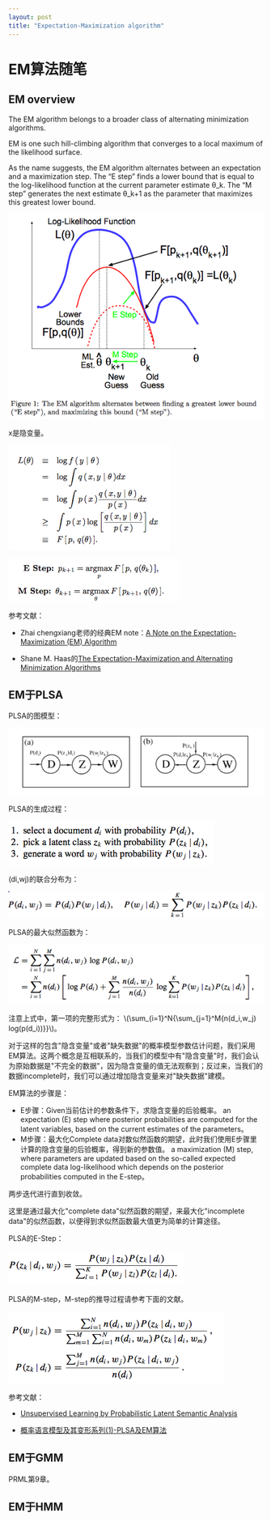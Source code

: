 ```yaml
---
layout: post
title: "Expectation-Maximization algorithm"
---
```


<script type="text/javascript" src="http://cdn.mathjax.org/mathjax/latest/MathJax.js?config=default"></script>
	
# EM算法随笔

## EM overview

The EM algorithm belongs to a broader class of alternating minimization algorithms.

EM is one such hill-climbing algorithm that converges to a local maximum of the likelihood surface.

As the name suggests, the EM algorithm alternates between an expectation and a maximization step. The “E step” finds a lower bound that is equal to the log-likelihood function at the current parameter estimate θ_k. The “M step” generates the next estimate θ_k+1 as the parameter that maximizes this greatest lower bound.

![](https://raw.githubusercontent.com/zzbased/zzbased.github.com/master/other/em/em_image1.png)

x是隐变量。

![](https://raw.githubusercontent.com/zzbased/zzbased.github.com/master/other/em/em_q_function.png)

![](https://raw.githubusercontent.com/zzbased/zzbased.github.com/master/other/em/em_formula2.png)

参考文献：

- Zhai chengxiang老师的经典EM note：[A Note on the Expectation-Maximization (EM) Algorithm](http://www.cs.ust.hk/~qyang/Teaching/537/PPT/em-note.pdf)

- Shane M. Haas的[The Expectation-Maximization and Alternating Minimization Algorithms](http://www.mit.edu/~6.454/www_fall_2002/shaas/summary.pdf)

## EM于PLSA

PLSA的图模型：

![](https://raw.githubusercontent.com/zzbased/zzbased.github.com/master/other/em/plsa_graph_model.png)

PLSA的生成过程：

![](https://raw.githubusercontent.com/zzbased/zzbased.github.com/master/other/em/plsa_procedure.png)

(di,wj)的联合分布为：

![](https://raw.githubusercontent.com/zzbased/zzbased.github.com/master/other/em/plsa_formula1.png)

PLSA的最大似然函数为：

![](https://raw.githubusercontent.com/zzbased/zzbased.github.com/master/other/em/plsa_likelihood.png)

注意上式中，第一项的完整形式为：
\\(\sum_{i=1}^N{\sum_{j=1}^M{n(d_i,w_j) log(p(d_i))}}\\)。

对于这样的包含"隐含变量"或者"缺失数据"的概率模型参数估计问题，我们采用EM算法。这两个概念是互相联系的，当我们的模型中有"隐含变量"时，我们会认为原始数据是"不完全的数据"，因为隐含变量的值无法观察到；反过来，当我们的数据incomplete时，我们可以通过增加隐含变量来对"缺失数据"建模。

EM算法的步骤是：

- E步骤：Given当前估计的参数条件下，求隐含变量的后验概率。
an expectation (E) step where posterior probabilities are computed for the latent variables, based on the current estimates of the parameters。
- M步骤：最大化Complete data对数似然函数的期望，此时我们使用E步骤里计算的隐含变量的后验概率，得到新的参数值。
a maximization (M) step, where parameters are updated based on the so-called expected complete data log-likelihood which depends on the posterior probabilities computed in the E-step。

两步迭代进行直到收敛。

这里是通过最大化"complete data"似然函数的期望，来最大化"incomplete data"的似然函数，以便得到求似然函数最大值更为简单的计算途径。

PLSA的E-Step：

![](https://raw.githubusercontent.com/zzbased/zzbased.github.com/master/other/em/plsa_e_step.png)

PLSA的M-step，M-step的推导过程请参考下面的文献。

![](https://raw.githubusercontent.com/zzbased/zzbased.github.com/master/other/em/plsa_m_step.png)


参考文献：

- [Unsupervised Learning by Probabilistic Latent Semantic Analysis](http://www.cs.bham.ac.uk/~pxt/IDA/plsa.pdf)

- [概率语言模型及其变形系列(1)-PLSA及EM算法](http://blog.csdn.net/yangliuy/article/details/8330640)


## EM于GMM

PRML第9章。

## EM于HMM

